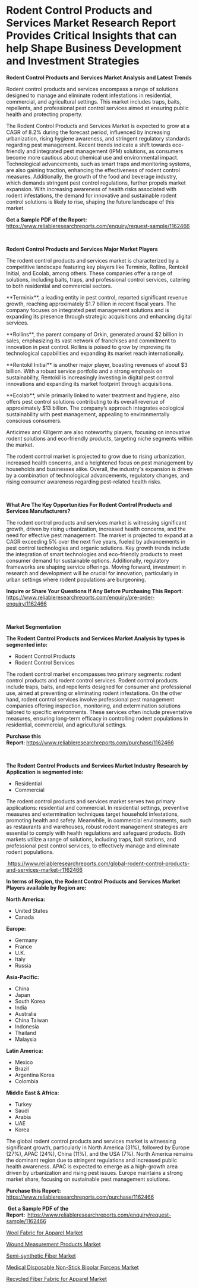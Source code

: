 <p><h1>Rodent Control Products and Services Market Research Report Provides Critical Insights that can help Shape Business Development and Investment Strategies</h1></p><p><strong>Rodent Control Products and Services Market Analysis and Latest Trends</strong></p>
<p><p>Rodent control products and services encompass a range of solutions designed to manage and eliminate rodent infestations in residential, commercial, and agricultural settings. This market includes traps, baits, repellents, and professional pest control services aimed at ensuring public health and protecting property. </p><p>The Rodent Control Products and Services Market is expected to grow at a CAGR of 8.2% during the forecast period, influenced by increasing urbanization, rising hygiene awareness, and stringent regulatory standards regarding pest management. Recent trends indicate a shift towards eco-friendly and integrated pest management (IPM) solutions, as consumers become more cautious about chemical use and environmental impact. Technological advancements, such as smart traps and monitoring systems, are also gaining traction, enhancing the effectiveness of rodent control measures. Additionally, the growth of the food and beverage industry, which demands stringent pest control regulations, further propels market expansion. With increasing awareness of health risks associated with rodent infestations, the demand for innovative and sustainable rodent control solutions is likely to rise, shaping the future landscape of this market.</p></p>
<p><strong>Get a Sample PDF of the Report:&nbsp;</strong> <a href="https://www.reliableresearchreports.com/enquiry/request-sample/1162466?utm_campaign=24&utm_medium=2&utm_source=Github&utm_content=ia&utm_term=12102024&utm_id=rodent-control-products-and-services">https://www.reliableresearchreports.com/enquiry/request-sample/1162466</a></p>
<p>&nbsp;</p>
<p><strong>Rodent Control Products and Services Major Market Players</strong></p>
<p><p>The rodent control products and services market is characterized by a competitive landscape featuring key players like Terminix, Rollins, Rentokil Initial, and Ecolab, among others. These companies offer a range of solutions, including baits, traps, and professional control services, catering to both residential and commercial sectors.</p><p>**Terminix**, a leading entity in pest control, reported significant revenue growth, reaching approximately $1.7 billion in recent fiscal years. The company focuses on integrated pest management solutions and is expanding its presence through strategic acquisitions and enhancing digital services.</p><p>**Rollins**, the parent company of Orkin, generated around $2 billion in sales, emphasizing its vast network of franchises and commitment to innovation in pest control. Rollins is poised to grow by improving its technological capabilities and expanding its market reach internationally.</p><p>**Rentokil Initial** is another major player, boasting revenues of about $3 billion. With a robust service portfolio and a strong emphasis on sustainability, Rentokil is increasingly investing in digital pest control innovations and expanding its market footprint through acquisitions.</p><p>**Ecolab**, while primarily linked to water treatment and hygiene, also offers pest control solutions contributing to its overall revenue of approximately $13 billion. The company’s approach integrates ecological sustainability with pest management, appealing to environmentally conscious consumers.</p><p>Anticimex and Killgerm are also noteworthy players, focusing on innovative rodent solutions and eco-friendly products, targeting niche segments within the market.</p><p>The rodent control market is projected to grow due to rising urbanization, increased health concerns, and a heightened focus on pest management by households and businesses alike. Overall, the industry's expansion is driven by a combination of technological advancements, regulatory changes, and rising consumer awareness regarding pest-related health risks.</p></p>
<p>&nbsp;</p>
<p><strong>What Are The Key Opportunities For Rodent Control Products and Services Manufacturers?</strong></p>
<p><p>The rodent control products and services market is witnessing significant growth, driven by rising urbanization, increased health concerns, and the need for effective pest management. The market is projected to expand at a CAGR exceeding 5% over the next five years, fueled by advancements in pest control technologies and organic solutions. Key growth trends include the integration of smart technologies and eco-friendly products to meet consumer demand for sustainable options. Additionally, regulatory frameworks are shaping service offerings. Moving forward, investment in research and development will be crucial for innovation, particularly in urban settings where rodent populations are burgeoning.</p></p>
<p><strong>Inquire or Share Your Questions If Any Before Purchasing This Report:</strong> <a href="https://www.reliableresearchreports.com/enquiry/pre-order-enquiry/1162466?utm_campaign=24&utm_medium=2&utm_source=Github&utm_content=ia&utm_term=12102024&utm_id=rodent-control-products-and-services">https://www.reliableresearchreports.com/enquiry/pre-order-enquiry/1162466</a></p>
<p>&nbsp;</p>
<p><strong>Market Segmentation</strong></p>
<p><strong>The Rodent Control Products and Services Market Analysis by types is segmented into:</strong></p>
<p><ul><li>Rodent Control Products</li><li>Rodent Control Services</li></ul></p>
<p><p>The rodent control market encompasses two primary segments: rodent control products and rodent control services. Rodent control products include traps, baits, and repellents designed for consumer and professional use, aimed at preventing or eliminating rodent infestations. On the other hand, rodent control services involve professional pest management companies offering inspection, monitoring, and extermination solutions tailored to specific environments. These services often include preventative measures, ensuring long-term efficacy in controlling rodent populations in residential, commercial, and agricultural settings.</p></p>
<p><strong>Purchase this Report:&nbsp;</strong><a href="https://www.reliableresearchreports.com/purchase/1162466?utm_campaign=24&utm_medium=2&utm_source=Github&utm_content=ia&utm_term=12102024&utm_id=rodent-control-products-and-services">https://www.reliableresearchreports.com/purchase/1162466</a></p>
<p>&nbsp;</p>
<p><strong>The Rodent Control Products and Services Market Industry Research by Application is segmented into:</strong></p>
<p><ul><li>Residential</li><li>Commercial</li></ul></p>
<p><p>The rodent control products and services market serves two primary applications: residential and commercial. In residential settings, preventive measures and extermination techniques target household infestations, promoting health and safety. Meanwhile, in commercial environments, such as restaurants and warehouses, robust rodent management strategies are essential to comply with health regulations and safeguard products. Both markets utilize a range of solutions, including traps, bait stations, and professional pest control services, to effectively manage and eliminate rodent populations.</p></p>
<p><a href="https://www.reliableresearchreports.com/global-rodent-control-products-and-services-market-r1162466?utm_campaign=24&utm_medium=2&utm_source=Github&utm_content=ia&utm_term=12102024&utm_id=rodent-control-products-and-services">&nbsp;https://www.reliableresearchreports.com/global-rodent-control-products-and-services-market-r1162466</a></p>
<p><strong>In terms of Region, the Rodent Control Products and Services Market Players available by Region are:</strong></p>
<p>
    <p> <strong> North America: </strong>
        <ul>
            <li>United States</li>
            <li>Canada</li>
        </ul>
        </p> 
    <p> <strong> Europe: </strong>
        <ul>
            <li>Germany</li>
            <li>France</li>
            <li>U.K.</li>
            <li>Italy</li>
            <li>Russia</li>
        </ul>
        </p> 
    <p> <strong> Asia-Pacific: </strong>
        <ul>
            <li>China</li>
            <li>Japan</li>
            <li>South Korea</li>
            <li>India</li>
            <li>Australia</li>
            <li>China Taiwan</li>
            <li>Indonesia</li>
            <li>Thailand</li>
            <li>Malaysia</li>
        </ul>
        </p> 
    <p> <strong> Latin America: </strong>
        <ul>
            <li>Mexico</li>
            <li>Brazil</li>
            <li>Argentina Korea</li>
            <li>Colombia</li>
        </ul>
        </p> 
    <p> <strong> Middle East & Africa: </strong>
        <ul>
            <li>Turkey</li>
            <li>Saudi</li>
            <li>Arabia</li>
            <li>UAE</li>
            <li>Korea</li>
        </ul>
    </p>
    </p>
<p><p>The global rodent control products and services market is witnessing significant growth, particularly in North America (31%), followed by Europe (27%), APAC (24%), China (11%), and the USA (7%). North America remains the dominant region due to stringent regulations and increased public health awareness. APAC is expected to emerge as a high-growth area driven by urbanization and rising pest issues. Europe maintains a strong market share, focusing on sustainable pest management solutions.</p></p>
<p><strong>Purchase this Report: </strong><a href="https://www.reliableresearchreports.com/purchase/1162466?utm_campaign=24&utm_medium=2&utm_source=Github&utm_content=ia&utm_term=12102024&utm_id=rodent-control-products-and-services">https://www.reliableresearchreports.com/purchase/1162466</a></p>
<p>&nbsp;<strong>Get a Sample PDF of the Report:&nbsp;&nbsp;</strong><a href="https://www.reliableresearchreports.com/enquiry/request-sample/1162466?utm_campaign=24&utm_medium=2&utm_source=Github&utm_content=ia&utm_term=12102024&utm_id=rodent-control-products-and-services">https://www.reliableresearchreports.com/enquiry/request-sample/1162466</a></p>
<p><strong></strong></p>
<p><p><a href="https://www.linkedin.com/pulse/trends-global-wool-fabric-apparel-market-forecast-analysis-b9r1c?utm_campaign=24&utm_medium=2&utm_source=Github&utm_content=ia&utm_term=12102024&utm_id=rodent-control-products-and-services">Wool Fabric for Apparel Market</a></p><p><a href="https://github.com/Chiragrp22/Market-Research-Report-List-6/blob/main/wound-measurement-products-market.md?utm_campaign=24&utm_medium=2&utm_source=Github&utm_content=ia&utm_term=12102024&utm_id=rodent-control-products-and-services">Wound Measurement Products Market</a></p><p><a href="https://www.linkedin.com/pulse/global-semi-synthetic-fiber-market-trends-analysis-future-growth-8rxcc?utm_campaign=24&utm_medium=2&utm_source=Github&utm_content=ia&utm_term=12102024&utm_id=rodent-control-products-and-services">Semi-synthetic Fiber Market</a></p><p><a href="https://github.com/MarciaRunte/Market-Research-Report-List-1/blob/main/medical-disposable-non-stick-bipolar-forceps-market.md?utm_campaign=24&utm_medium=2&utm_source=Github&utm_content=ia&utm_term=12102024&utm_id=rodent-control-products-and-services">Medical Disposable Non-Stick Bipolar Forceps Market</a></p><p><a href="https://www.linkedin.com/pulse/mapping-recycled-fiber-fabric-apparel-market-trends-challenges-ivgnc?utm_campaign=24&utm_medium=2&utm_source=Github&utm_content=ia&utm_term=12102024&utm_id=rodent-control-products-and-services">Recycled Fiber Fabric for Apparel Market</a></p></p>